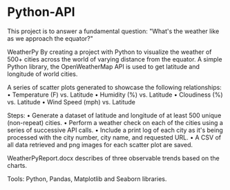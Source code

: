 # Python-API

This project is to answer a fundamental question: "What's the weather like as we approach the equator?" 

WeatherPy
By creating a project with Python to visualize the weather of 500+ cities across the world of varying distance from the equator. A simple Python library, the OpenWeatherMap API is used to get latitude and longitude of world cities.

A series of scatter plots generated to showcase the following relationships:
•	Temperature (F) vs. Latitude
•	Humidity (%) vs. Latitude
•	Cloudiness (%) vs. Latitude
•	Wind Speed (mph) vs. Latitude

Steps:
•	Generate a dataset of latitude and longitude of at least 500 unique (non-repeat) cities.
•	Perform a weather check on each of the cities using a series of successive API calls.
•	Include a print log of each city as it's being processed with the city number, city name, and requested URL.
•	A CSV of all data retrieved and png images for each scatter plot are saved.

WeatherPyReport.docx describes of three observable trends based on the charts.

Tools:  Python, Pandas, Matplotlib and Seaborn libraries.



